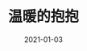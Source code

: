 ---
layout: page
title: 温暖的抱抱
description: >
  我一定是太无聊了才来电影院看这个。
category: 电影
img: assets/img/movie/2021/温暖的抱抱.webp
star: 2
date: 2021-01-03
---